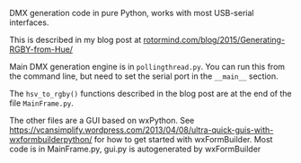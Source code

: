 
DMX generation code in pure Python, works with most USB-serial interfaces. 

This is described in my blog post at
[rotormind.com/blog/2015/Generating-RGBY-from-Hue/](http://rotormind.com/blog/2015/Generating-RGBY-from-Hue/)

Main DMX generation engine is in `pollingthread.py`. 
You can run this from the command line, but need to set the serial port in 
the `__main__` section.

The `hsv_to_rgby()` functions described in the blog post are at the
end of the file `MainFrame.py`.

The other files are a GUI based on wxPython. See
https://vcansimplify.wordpress.com/2013/04/08/ultra-quick-guis-with-wxformbuilderpython/
for how to get started with wxFormBuilder. Most code is in
MainFrame.py, gui.py is autogenerated by wxFormBuilder
